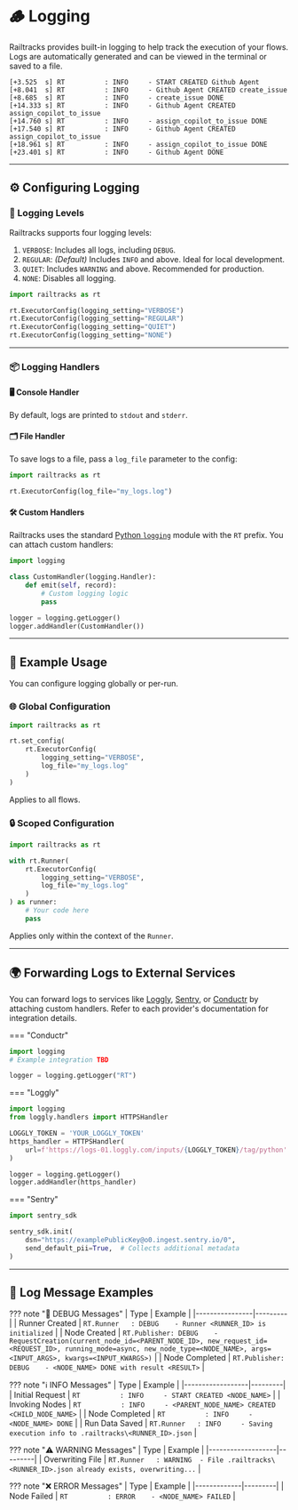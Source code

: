 # 🪵 Logging

Railtracks provides built-in logging to help track the execution of your flows. Logs are automatically generated and can be viewed in the terminal or saved to a file.

```
[+3.525  s] RT          : INFO     - START CREATED Github Agent
[+8.041  s] RT          : INFO     - Github Agent CREATED create_issue
[+8.685  s] RT          : INFO     - create_issue DONE
[+14.333 s] RT          : INFO     - Github Agent CREATED assign_copilot_to_issue
[+14.760 s] RT          : INFO     - assign_copilot_to_issue DONE
[+17.540 s] RT          : INFO     - Github Agent CREATED assign_copilot_to_issue
[+18.961 s] RT          : INFO     - assign_copilot_to_issue DONE
[+23.401 s] RT          : INFO     - Github Agent DONE
```

---

## ⚙️ Configuring Logging

### 🔢 Logging Levels

Railtracks supports four logging levels:

1. `VERBOSE`: Includes all logs, including `DEBUG`.
2. `REGULAR`: *(Default)* Includes `INFO` and above. Ideal for local development.
3. `QUIET`: Includes `WARNING` and above. Recommended for production.
4. `NONE`: Disables all logging.

```python
import railtracks as rt

rt.ExecutorConfig(logging_setting="VERBOSE")
rt.ExecutorConfig(logging_setting="REGULAR")
rt.ExecutorConfig(logging_setting="QUIET")
rt.ExecutorConfig(logging_setting="NONE")
```

---

### 📦 Logging Handlers

#### 🖥️ Console Handler

By default, logs are printed to `stdout` and `stderr`.

#### 🗂️ File Handler

To save logs to a file, pass a `log_file` parameter to the config:

```python
import railtracks as rt

rt.ExecutorConfig(log_file="my_logs.log")
```

#### 🛠️ Custom Handlers

Railtracks uses the standard [Python `logging`](https://docs.python.org/3/library/logging.html) module with the `RT` prefix. You can attach custom handlers:

```python
import logging

class CustomHandler(logging.Handler):
    def emit(self, record):
        # Custom logging logic
        pass

logger = logging.getLogger()
logger.addHandler(CustomHandler())
```

---

## 🧪 Example Usage

You can configure logging globally or per-run.

### 🌐 Global Configuration

```python
import railtracks as rt

rt.set_config(
    rt.ExecutorConfig(
        logging_setting="VERBOSE",
        log_file="my_logs.log"
    )
)
```

Applies to all flows.

### 🔒 Scoped Configuration

```python
import railtracks as rt

with rt.Runner(
    rt.ExecutorConfig(
        logging_setting="VERBOSE",
        log_file="my_logs.log"
    )
) as runner:
    # Your code here
    pass
```

Applies only within the context of the `Runner`.

---

## 🌍 Forwarding Logs to External Services

You can forward logs to services like [Loggly](https://www.loggly.com/), [Sentry](https://sentry.io/), or [Conductr](https://conductr.ai) by attaching custom handlers. Refer to each provider's documentation for integration details.

=== "Conductr"

```python
import logging
# Example integration TBD

logger = logging.getLogger("RT")
```

=== "Loggly"

```python
import logging
from loggly.handlers import HTTPSHandler

LOGGLY_TOKEN = 'YOUR_LOGGLY_TOKEN'
https_handler = HTTPSHandler(
    url=f'https://logs-01.loggly.com/inputs/{LOGGLY_TOKEN}/tag/python'
)

logger = logging.getLogger()
logger.addHandler(https_handler)
```

=== "Sentry"

```python
import sentry_sdk

sentry_sdk.init(
    dsn="https://examplePublicKey@o0.ingest.sentry.io/0",
    send_default_pii=True,  # Collects additional metadata
)
```

---

## 🧾 Log Message Examples

??? note "🐞 DEBUG Messages"
    | Type           | Example |
    |----------------|---------|
    | Runner Created | `RT.Runner   : DEBUG    - Runner <RUNNER_ID> is initialized` |
    | Node Created   | `RT.Publisher: DEBUG    - RequestCreation(current_node_id=<PARENT_NODE_ID>, new_request_id=<REQUEST_ID>, running_mode=async, new_node_type=<NODE_NAME>, args=<INPUT_ARGS>, kwargs=<INPUT_KWARGS>)` |
    | Node Completed | `RT.Publisher: DEBUG    - <NODE_NAME> DONE with result <RESULT>` |

??? note "ℹ️ INFO Messages"
    | Type             | Example |
    |------------------|---------|
    | Initial Request  | `RT          : INFO     - START CREATED <NODE_NAME>` |
    | Invoking Nodes   | `RT          : INFO     - <PARENT_NODE_NAME> CREATED <CHILD_NODE_NAME>` |
    | Node Completed   | `RT          : INFO     - <NODE_NAME> DONE` |
    | Run Data Saved   | `RT.Runner   : INFO     - Saving execution info to .railtracks\<RUNNER_ID>.json` |

??? note "⚠️ WARNING Messages"
    | Type              | Example |
    |-------------------|---------|
    | Overwriting File  | `RT.Runner   : WARNING  - File .railtracks\<RUNNER_ID>.json already exists, overwriting...` |

??? note "❌ ERROR Messages"
    | Type        | Example |
    |-------------|---------|
    | Node Failed | `RT          : ERROR    - <NODE_NAME> FAILED` |
